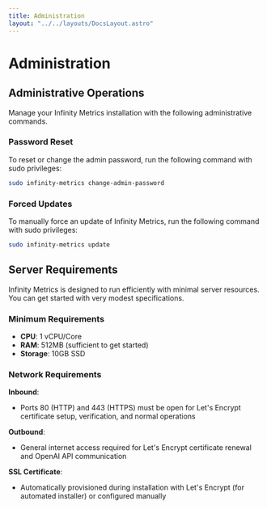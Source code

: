 ```yaml
---
title: Administration
layout: "../../layouts/DocsLayout.astro"
---
```


# Administration

## Administrative Operations

Manage your Infinity Metrics installation with the following administrative commands.

### Password Reset

To reset or change the admin password, run the following command with sudo privileges:

```bash
sudo infinity-metrics change-admin-password
```

### Forced Updates

To manually force an update of Infinity Metrics, run the following command with sudo privileges:

```bash
sudo infinity-metrics update
```

## Server Requirements

Infinity Metrics is designed to run efficiently with minimal server resources. You can get started with very modest specifications.

### Minimum Requirements

- **CPU**: 1 vCPU/Core
- **RAM**: 512MB (sufficient to get started)
- **Storage**: 10GB SSD

### Network Requirements

**Inbound**:

- Ports 80 (HTTP) and 443 (HTTPS) must be open for Let's Encrypt certificate setup, verification, and normal operations

**Outbound**:

- General internet access required for Let's Encrypt certificate renewal and OpenAI API communication

**SSL Certificate**:

- Automatically provisioned during installation with Let's Encrypt (for automated installer) or configured manually
